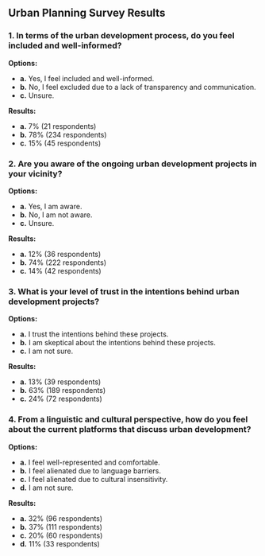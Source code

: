 ## Urban Planning Survey Results

### 1. In terms of the urban development process, do you feel included and well-informed?

**Options:**
- **a.** Yes, I feel included and well-informed.
- **b.** No, I feel excluded due to a lack of transparency and communication.
- **c.** Unsure.

**Results:**
- **a.** 7% (21 respondents)
- **b.** 78% (234 respondents)
- **c.** 15% (45 respondents)

### 2. Are you aware of the ongoing urban development projects in your vicinity?

**Options:**
- **a.** Yes, I am aware.
- **b.** No, I am not aware.
- **c.** Unsure.

**Results:**
- **a.** 12% (36 respondents)
- **b.** 74% (222 respondents)
- **c.** 14% (42 respondents)

### 3. What is your level of trust in the intentions behind urban development projects?

**Options:**
- **a.** I trust the intentions behind these projects.
- **b.** I am skeptical about the intentions behind these projects.
- **c.** I am not sure.

**Results:**
- **a.** 13% (39 respondents)
- **b.** 63% (189 respondents)
- **c.** 24% (72 respondents)

### 4. From a linguistic and cultural perspective, how do you feel about the current platforms that discuss urban development?

**Options:**
- **a.** I feel well-represented and comfortable.
- **b.** I feel alienated due to language barriers.
- **c.** I feel alienated due to cultural insensitivity.
- **d.** I am not sure.

**Results:**
- **a.** 32% (96 respondents)
- **b.** 37% (111 respondents)
- **c.** 20% (60 respondents)
- **d.** 11% (33 respondents)




